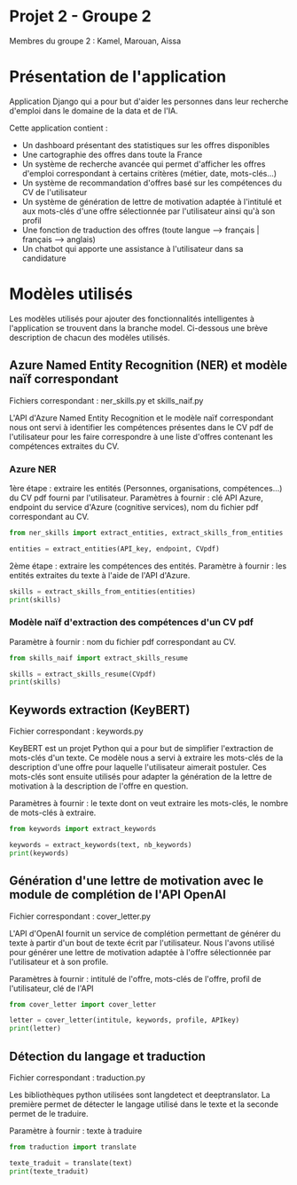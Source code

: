 # Projet 2 - Groupe 2

Membres du groupe 2 : Kamel, Marouan, Aissa

# Présentation de l'application

Application Django qui a pour but d'aider les personnes dans leur recherche d'emploi dans le domaine de la data et de l'IA.  

Cette application contient :

- Un dashboard présentant des statistiques sur les offres disponibles
- Une cartographie des offres dans toute la France
- Un système de recherche avancée qui permet d'afficher les offres d'emploi correspondant à certains critères (métier, date, mots-clés...)
- Un système de recommandation d'offres basé sur les compétences du CV de l'utilisateur
- Un système de génération de lettre de motivation adaptée à l'intitulé et aux mots-clés d'une offre sélectionnée par l'utilisateur ainsi qu'à son profil 
- Une fonction de traduction des offres (toute langue --> français | français --> anglais)
- Un chatbot qui apporte une assistance à l'utilisateur dans sa candidature

# Modèles utilisés

Les modèles utilisés pour ajouter des fonctionnalités intelligentes à l'application se trouvent dans la branche model. Ci-dessous une brève description de chacun des modèles utilisés.

## Azure Named Entity Recognition (NER) et modèle naïf correspondant

Fichiers correspondant : ner_skills.py et skills_naif.py

L'API d'Azure Named Entity Recognition et le modèle naïf correspondant nous ont servi à identifier les compétences présentes dans le CV pdf de l'utilisateur pour les faire correspondre à une liste d'offres contenant les compétences extraites du CV.

### Azure NER

1ère étape : extraire les entités (Personnes, organisations, compétences...) du CV pdf fourni par l'utilisateur.
Paramètres à fournir : clé API Azure, endpoint du service d'Azure (cognitive services), nom du fichier pdf correspondant au CV.

```py
from ner_skills import extract_entities, extract_skills_from_entities

entities = extract_entities(API_key, endpoint, CVpdf)
```

2ème étape : extraire les compétences des entités.
Paramètre à fournir : les entités extraites du texte à l'aide de l'API d'Azure. 

```py
skills = extract_skills_from_entities(entities)
print(skills)
```

### Modèle naïf d'extraction des compétences d'un CV pdf

Paramètre à fournir : nom du fichier pdf correspondant au CV.

```py
from skills_naif import extract_skills_resume

skills = extract_skills_resume(CVpdf)
print(skills)
```

## Keywords extraction (KeyBERT)

Fichier correspondant : keywords.py

KeyBERT est un projet Python qui a pour but de simplifier l'extraction de mots-clés d'un texte.
Ce modèle nous a servi à extraire les mots-clés de la description d'une offre pour laquelle l'utilisateur aimerait postuler.
Ces mots-clés sont ensuite utilisés pour adapter la génération de la lettre de motivation à la description de l'offre en question.

Paramètres à fournir : le texte dont on veut extraire les mots-clés, le nombre de mots-clés à extraire.

```py
from keywords import extract_keywords

keywords = extract_keywords(text, nb_keywords)
print(keywords)
```

## Génération d'une lettre de motivation avec le module de complétion de l'API OpenAI

Fichier correspondant : cover_letter.py

L'API d'OpenAI fournit un service de complétion permettant de générer du texte à partir d'un bout de texte écrit par l'utilisateur.
Nous l'avons utilisé pour générer une lettre de motivation adaptée à l'offre sélectionnée par l'utilisateur et à son profile.

Paramètres à fournir : intitulé de l'offre, mots-clés de l'offre, profil de l'utilisateur, clé de l'API

```py
from cover_letter import cover_letter

letter = cover_letter(intitule, keywords, profile, APIkey)
print(letter)
```

## Détection du langage et traduction

Fichier correspondant : traduction.py

Les bibliothèques python utilisées sont langdetect et deeptranslator. La première permet de détecter le langage utilisé dans le texte et la seconde permet de le traduire.

Paramètre à fournir : texte à traduire

```py
from traduction import translate

texte_traduit = translate(text)
print(texte_traduit)
```




